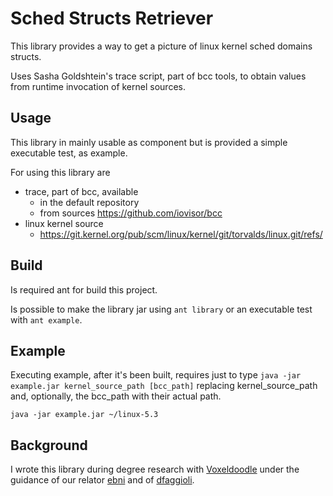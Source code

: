 # Sched Structs Retriever

This library provides a way to get a picture of linux kernel sched domains structs.

Uses Sasha Goldshtein's trace script, part of bcc tools, to obtain values from runtime invocation of kernel sources.

## Usage

This library in mainly usable as component but is provided a simple executable test, as example. 

For using this library are

- trace, part of bcc, available
    - in the default repository
    - from sources https://github.com/iovisor/bcc
- linux kernel source
    - https://git.kernel.org/pub/scm/linux/kernel/git/torvalds/linux.git/refs/

## Build

Is required ant for build this project.

Is possible to make the library jar using `ant library` or an executable test with `ant example`.

## Example

Executing example, after it's been built, requires just to type `java -jar example.jar kernel_source_path [bcc_path]` replacing kernel_source_path and, optionally, the bcc_path with their actual path.

`java -jar example.jar ~/linux-5.3`

## Background

I wrote this library during degree research with [Voxeldoodle](https://github.com/Voxeldoodle) under the  guidance of our relator [ebni](https://github.com/ebni) and of [dfaggioli](https://github.com/dfaggioli).
